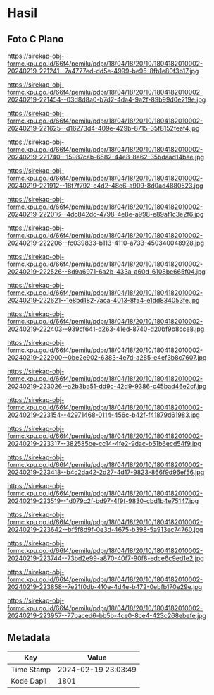 # Hasil

## Foto C Plano

https://sirekap-obj-formc.kpu.go.id/66f4/pemilu/pdpr/18/04/18/20/10/1804182010002-20240219-221241--7a4777ed-dd5e-4999-be95-8fb1e80f3b17.jpg

https://sirekap-obj-formc.kpu.go.id/66f4/pemilu/pdpr/18/04/18/20/10/1804182010002-20240219-221454--03d8d8a0-b7d2-4da4-9a2f-89b99d0e219e.jpg

https://sirekap-obj-formc.kpu.go.id/66f4/pemilu/pdpr/18/04/18/20/10/1804182010002-20240219-221625--d16273d4-409e-429b-8715-35f8152feaf4.jpg

https://sirekap-obj-formc.kpu.go.id/66f4/pemilu/pdpr/18/04/18/20/10/1804182010002-20240219-221740--15987cab-6582-44e8-8a62-35bdaad14bae.jpg

https://sirekap-obj-formc.kpu.go.id/66f4/pemilu/pdpr/18/04/18/20/10/1804182010002-20240219-221912--18f7f792-e4d2-48e6-a909-8d0ad4880523.jpg

https://sirekap-obj-formc.kpu.go.id/66f4/pemilu/pdpr/18/04/18/20/10/1804182010002-20240219-222016--4dc842dc-4798-4e8e-a998-e89af1c3e2f6.jpg

https://sirekap-obj-formc.kpu.go.id/66f4/pemilu/pdpr/18/04/18/20/10/1804182010002-20240219-222206--fc039833-b113-4110-a733-450340048928.jpg

https://sirekap-obj-formc.kpu.go.id/66f4/pemilu/pdpr/18/04/18/20/10/1804182010002-20240219-222526--8d9a6971-6a2b-433a-a60d-6108be665f04.jpg

https://sirekap-obj-formc.kpu.go.id/66f4/pemilu/pdpr/18/04/18/20/10/1804182010002-20240219-222621--1e8bd182-7aca-4013-8f54-e1dd834053fe.jpg

https://sirekap-obj-formc.kpu.go.id/66f4/pemilu/pdpr/18/04/18/20/10/1804182010002-20240219-222403--939cf641-d263-41ed-8740-d20bf9b8cce8.jpg

https://sirekap-obj-formc.kpu.go.id/66f4/pemilu/pdpr/18/04/18/20/10/1804182010002-20240219-222900--0be2e902-6383-4e7d-a285-e4ef3b8c7607.jpg

https://sirekap-obj-formc.kpu.go.id/66f4/pemilu/pdpr/18/04/18/20/10/1804182010002-20240219-223026--a2b3ba51-dd9c-42d9-9386-c45bad46e2cf.jpg

https://sirekap-obj-formc.kpu.go.id/66f4/pemilu/pdpr/18/04/18/20/10/1804182010002-20240219-223154--42971468-0114-456c-b42f-f41879d61983.jpg

https://sirekap-obj-formc.kpu.go.id/66f4/pemilu/pdpr/18/04/18/20/10/1804182010002-20240219-223317--382585be-cc14-4fe2-9dac-b51b6ecd54f9.jpg

https://sirekap-obj-formc.kpu.go.id/66f4/pemilu/pdpr/18/04/18/20/10/1804182010002-20240219-223418--b4c2da42-2d27-4d17-9823-866f9d96ef56.jpg

https://sirekap-obj-formc.kpu.go.id/66f4/pemilu/pdpr/18/04/18/20/10/1804182010002-20240219-223519--1d079c2f-bd97-4f9f-9830-cbd1b4e75147.jpg

https://sirekap-obj-formc.kpu.go.id/66f4/pemilu/pdpr/18/04/18/20/10/1804182010002-20240219-223642--bf5f8d9f-0e3d-4675-b398-5a913ec74760.jpg

https://sirekap-obj-formc.kpu.go.id/66f4/pemilu/pdpr/18/04/18/20/10/1804182010002-20240219-223744--73bd2e99-a870-40f7-90f8-edce6c9ed1e2.jpg

https://sirekap-obj-formc.kpu.go.id/66f4/pemilu/pdpr/18/04/18/20/10/1804182010002-20240219-223858--7e21f0db-410e-4d4e-b472-0ebfb170e29e.jpg

https://sirekap-obj-formc.kpu.go.id/66f4/pemilu/pdpr/18/04/18/20/10/1804182010002-20240219-223957--77baced6-bb5b-4ce0-8ce4-423c268ebefe.jpg


## Metadata

| Key        | Value               |
| ---------- | ------------------- |
| Time Stamp | 2024-02-19 23:03:49 |
| Kode Dapil | 1801                |



